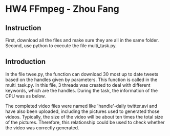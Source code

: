 # HW4 FFmpeg - Zhou Fang
## Instruction
First, download all the files and make sure they are all in the same folder.
Second, use python to execute the file multi_task.py.

## Introduction
In the file twee.py, the function can download 30 most up to date tweets based on the handles given by parameters.
This function is called in the multi_task.py. In this file, 3 threads was created to deal with different keywords, which are the handles.
During the task, the information of the CPU was as below.

The completed video files were named like 'handle'-daily twitter.avi and have also been uploaded, including the pictures used to generated those videos. Typically, the size of the video will be about ten times the total size of the pictures. Therefore, this relationship could be used to check whether the video was correctly generated.
